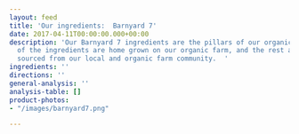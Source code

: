 ```yaml
---
layout: feed
title: 'Our ingredients:  Barnyard 7'
date: 2017-04-11T00:00:00.000+00:00
description: 'Our Barnyard 7 ingredients are the pillars of our organic feed products.  Many
  of the ingredients are home grown on our organic farm, and the rest are proudly
  sourced from our local and organic farm community.  '
ingredients: ''
directions: ''
general-analysis: ''
analysis-table: []
product-photos:
- "/images/barnyard7.png"

---
```

